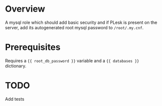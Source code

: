 # Overview #

A mysql role which should add basic security and if PLesk is present on the server, add its autogenerated root mysql password to `/root/.my.cnf`.

# Prerequisites #
Requires a `{{ root_db_password }}` variable and a `{{ databases }}` dictionary.

# TODO #

Add tests
